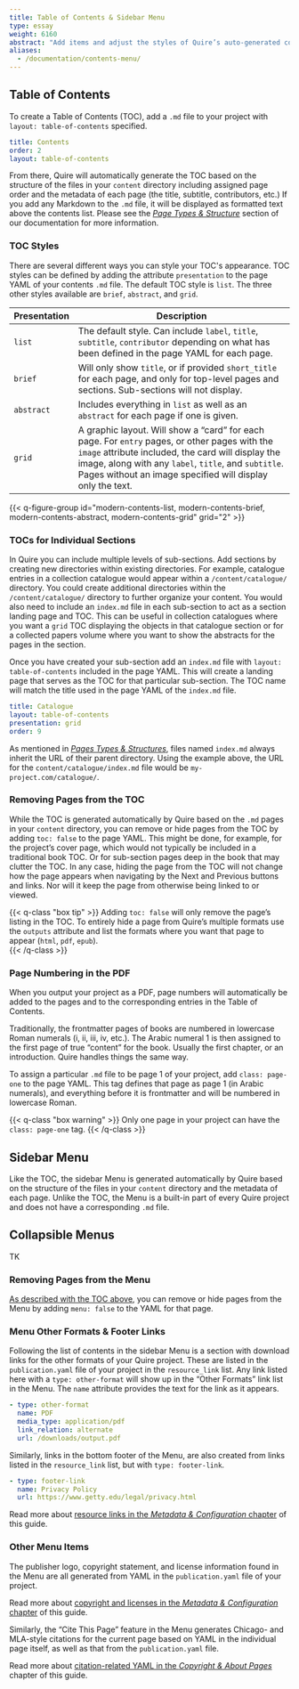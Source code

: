 ```yaml
---
title: Table of Contents & Sidebar Menu
type: essay
weight: 6160
abstract: "Add items and adjust the styles of Quire’s auto-generated contents lists"
aliases:
  - /documentation/contents-menu/
---
```


## Table of Contents

To create a Table of Contents (TOC), add a `.md` file to your project with `layout: table-of-contents` specified.

```yaml
title: Contents
order: 2
layout: table-of-contents
```

From there, Quire will automatically generate the TOC based on the structure of the files in your `content` directory including assigned page order and the metadata of each page (the title, subtitle, contributors, etc.) If you add any Markdown to the `.md` file, it will be displayed as formatted text above the contents list. Please see the [*Page Types & Structure*](/docs-v1/pages/) section of our documentation for more information.

### TOC Styles

There are several different ways you can style your TOC's appearance. TOC styles can be defined by adding the attribute `presentation` to the page YAML of your contents `.md` file. The default TOC style is `list`. The three other styles available are `brief`, `abstract`, and `grid`.

| Presentation | Description |
| --- | --- |
| `list` | The default style. Can include `label`, `title`, `subtitle`, `contributor` depending on what has been defined in the page YAML for each page. |
| `brief` | Will only show `title`, or if provided `short_title` for each page, and only for top-level pages and sections. Sub-sections will not display. |
| `abstract` | Includes everything in `list` as well as an `abstract` for each page if one is given. |
| `grid` | A graphic layout. Will show a “card” for each page. For `entry` pages, or other pages with the `image` attribute included, the card will display the image, along with any `label`, `title`, and `subtitle`. Pages without an image specified will display only the text. |

{{< q-figure-group id="modern-contents-list, modern-contents-brief, modern-contents-abstract, modern-contents-grid" grid="2" >}}

### TOCs for Individual Sections

In Quire you can include multiple levels of sub-sections. Add sections by creating new directories within existing directories. For example, catalogue entries in a collection catalogue would appear within a `/content/catalogue/` directory. You could create additional directories within the `/content/catalogue/` directory to further organize your content. You would also need to include an  `index.md` file in each sub-section to act as a section landing page and TOC. This can be useful in collection catalogues where you want a `grid` TOC displaying the objects in that catalogue section or for a collected papers volume where you want to show the abstracts for the pages in the section.

Once you have created your sub-section add an `index.md` file with `layout: table-of-contents` included in the page YAML. This will create a landing page that serves as the TOC for that particular sub-section.  The TOC name will match the title used in the page YAML of the `index.md` file.

```YAML
title: Catalogue
layout: table-of-contents
presentation: grid
order: 9
```

As mentioned in [*Pages Types & Structures*](/docs-v1/pages/), files named `index.md` always inherit the URL of their parent directory. Using the example above, the URL for the `content/catalogue/index.md` file would be `my-project.com/catalogue/`.

### Removing Pages from the TOC

While the TOC is generated automatically by Quire based on the `.md` pages in your `content` directory, you can remove or hide pages from the TOC by adding `toc: false` to the page YAML. This might be done, for example, for the project’s cover page, which would not typically be included in a traditional book TOC. Or for sub-section pages deep in the book that may clutter the TOC. In any case, hiding the page from the TOC will not change how the page appears when navigating by the Next and Previous buttons and links. Nor will it keep the page from otherwise being linked to or viewed.

{{< q-class "box tip" >}}
Adding `toc: false` will only remove the page’s listing in the TOC. To entirely hide a page from Quire’s multiple formats use the `outputs` attribute and list the formats where you want that page to appear (`html`, `pdf`, `epub`).  
{{< /q-class >}}

### Page Numbering in the PDF

When you output your project as a PDF, page numbers will automatically be added to the pages and to the corresponding entries in the Table of Contents.

Traditionally, the frontmatter pages of books are numbered in lowercase Roman numerals (i, ii, iii, iv, etc.). The Arabic numeral 1 is then assigned to the first page of true “content” for the book. Usually the first chapter, or an introduction. Quire handles things the same way.

To assign a particular `.md` file to be page 1 of your project, add `class: page-one` to the page YAML. This tag defines that page as page 1 (in Arabic numerals), and everything before it is frontmatter and will be numbered in lowercase Roman.

{{< q-class "box warning" >}}
Only one page in your project can have the `class: page-one` tag.
{{< /q-class >}}

## Sidebar Menu

Like the TOC, the sidebar Menu is generated automatically by Quire based on the structure of the files in your `content` directory and the metadata of each page. Unlike the TOC, the Menu is a built-in part of every Quire project and does not have a corresponding `.md` file.

## Collapsible Menus

TK

### Removing Pages from the Menu

[As described with the TOC above](#removing-pages-from-the-toc), you can remove or hide pages from the Menu by adding `menu: false` to the YAML for that page.

### Menu Other Formats & Footer Links

Following the list of contents in the sidebar Menu is a section with download links for the other formats of your Quire project. These are listed in the `publication.yaml` file of your project in the `resource_link` list. Any link listed here with a `type: other-format` will show up in the “Other Formats” link list in the Menu. The `name` attribute provides the text for the link as it appears.

```yaml
- type: other-format
  name: PDF
  media_type: application/pdf
  link_relation: alternate
  url: /downloads/output.pdf
```

Similarly, links in the bottom footer of the Menu, are also created from links listed in the `resource_link` list, but with `type: footer-link`.

```yaml
- type: footer-link
  name: Privacy Policy
  url: https://www.getty.edu/legal/privacy.html
```

Read more about [resource links in the *Metadata & Configuration* chapter](/docs-v1/metadata-configuration/#formats-resources--links) of this guide.

### Other Menu Items

The publisher logo, copyright statement, and license information found in the Menu are all generated from YAML in the `publication.yaml` file of your project.

Read more about [copyright and licenses in the *Metadata & Configuration* chapter](/docs-v1/metadata-configuration/#copyright--license) of this guide.

Similarly, the “Cite This Page” feature in the Menu generates Chicago- and MLA-style citations for the current page based on YAML in the individual page itself, as well as that from the `publication.yaml` file.

Read more about [citation-related YAML in the *Copyright & About Pages*](/docs-v1/copyright-about-pages/) chapter of this guide.
